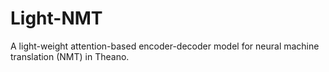 # Light-NMT
A light-weight attention-based encoder-decoder model for neural machine translation (NMT) in Theano.
